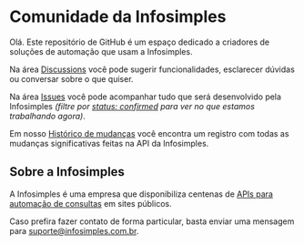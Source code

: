 # Comunidade da Infosimples

Olá. Este repositório de GitHub é um espaço dedicado a criadores de soluções de automação que usam a Infosimples.

Na área [Discussions](https://github.com/infosimples/infosimples/discussions) você pode sugerir funcionalidades, esclarecer dúvidas ou conversar sobre o que quiser.

Na área [Issues](https://github.com/infosimples/infosimples/issues) você pode acompanhar tudo que será desenvolvido pela Infosimples _(filtre por [status: confirmed](https://github.com/infosimples/infosimples/issues?q=is%3Aopen+is%3Aissue+label%3A%22status%3A+confirmed%22) para ver no que estamos trabalhando agora)_.

Em nosso [Histórico de mudanças](https://api.infosimples.com/mudancas) você encontra um registro com todas as mudanças significativas feitas na API da Infosimples.

## Sobre a Infosimples

A Infosimples é uma empresa que disponibiliza centenas de [APIs para automação de consultas](https://infosimples.com/consultas/) em sites públicos.

Caso prefira fazer contato de forma particular, basta enviar uma mensagem para suporte@infosimples.com.br.
